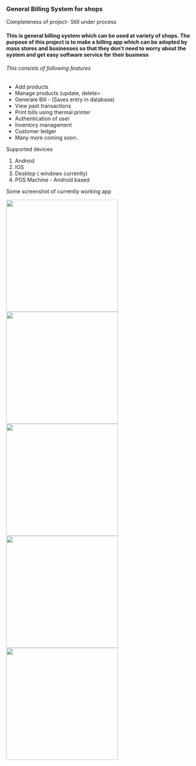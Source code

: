 <h3> General Billing System for shops</h3>

Completeness of project- Still under process
<div>
<h4> This is general billing system which can be used at variety of shops. The purpose of this project is to make a billing app which can be adopted by mass stores and businesses so that they don't need to worry about the system and get easy software service for their business
<h4>

<h6>This consists of following features</h6>

<ul>
<li>Add products</li>
<li>Manage products (update, delete></li>
<li>Generate Bill - (Saves entry in database)</li>
<li>View past transactions</li>
<li>Print bills using thermal printer </li>
<li>Authentication of user</li>
<li>Inventory management</li>
<li>Customer ledger</li>
<li> Many more coming soon..</li>
</ul>
</div>

<div>
Supported devices
<ol>
<li>Android</li>
<li>IOS</li>
<li>Desktop ( windows currently)</li>
<li>POS Machine - Android based</li>
</ol></div>

Some screenshot of currently working app

<div>
<img src= "https://user-images.githubusercontent.com/63516467/205348163-8883f8a4-4c3b-4b88-ae83-c3343f94bf79.png" width = "300px" />
<img src= "https://user-images.githubusercontent.com/63516467/205348165-9f86cb77-e7eb-4253-9513-a13927206605.png" width = "300px" />
</div>
<div>
<img src= "https://user-images.githubusercontent.com/63516467/205348150-77b6a832-5cfc-4732-a479-3b48168bc298.png" width = "300px" />
<img src= "https://user-images.githubusercontent.com/63516467/205348156-51c3ace5-4aa9-4ee9-a00f-cbecd04b7efa.png" width = "300px" />
<img src= "https://user-images.githubusercontent.com/63516467/205348161-052cd646-470e-4366-8d41-daf6727f285a.png" width = "300px" />
</div>
